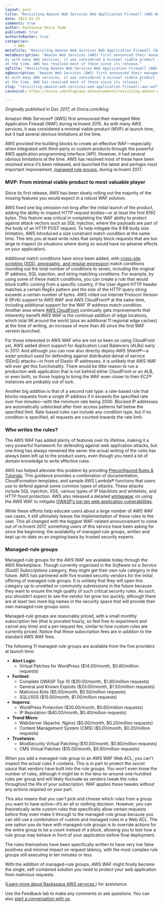 ```yaml
---
layout: post
title: "Revisiting Amazon Web Services Web Application Firewall (AWS WAF)"
date: 2021-01-25
comments: true
author: Rackspace Onica Team
published: true
authorIsRacker: true
categories:
    - AWS
metaTitle: "Revisiting Amazon Web Services Web Application Firewall (AWS WAF)"
metaDescription: "Amazon Web Services (AWS) first announced their managed Web Application Firewall(WAF) during re:Invent 2015.
As with many AWS services, it was considered a minimal viable product (MVP) at launch time, but it had several obvious limitations
at the time. AWS has resolved most of these since its release."
ogTitle: "Revisiting Amazon Web Services Web Application Firewall (AWS WAF)"
ogDescription: "Amazon Web Services (AWS) first announced their managed Web Application Firewall(WAF) during re:Invent 2015.
As with many AWS services, it was considered a minimal viable product (MVP) at launch time, but it had several obvious limitations
at the time. AWS has resolved most of these since its release."
slug: "revisiting-amazon-web-services-web-application-firewall-aws-waf"
canonical: https://onica.com/blog/aws-announcements/revisiting-amazon-web-services-web-application-firewall-aws-waf/

---
```


*Originally published in Dec 2017, at Onica.com/blog*

Amazon Web Services&reg; (AWS) first announced their managed Web Application Firewall (WAF) during re:Invent 2015.
As with many AWS services, it was considered a minimal viable product (MVP) at launch time, but it had several obvious
limitations at the time.

<!--more-->

AWS provided the building blocks to create an effective WAF&mdash;especially when integrated with third-party or custom
products through the powerful AWS application programming interface (API). However, it had several obvious limitations
at the time. AWS has resolved most of these have been resolved since it’s been released, and launched the latest and perhaps
most important improvement,
[managed rule groups](https://aws.amazon.com/es/about-aws/whats-new/2017/11/ready-to-use-managed-rules-now-available-on-aws-waf/),
during re:Invent 2017.


### MVP: From minimal viable product to most valuable player

Since its first release, AWS has been slowly rolling out the majority of the missing features you would expect in a robust
WAF solution.

AWS fixed one big omission not long after the initial launch of the product, adding the ability to inspect HTTP request
bodies&mdash;or at least the first 8192 bytes. This feature was critical in completing the WAF ability to protect against
attack vectors such as SQL injection, where the payloads are part of the body of an HTTP POST request. To help mitigate the
8 KB body size limitation, AWS introduced a size constraint match condition at the same time. This lets you at least write
rules that simply block requests that are too large to inspect (in situations where doing so would have no adverse effects
on your application).

Additional match conditions have since been added, with [cross-site scripting (XSS), geographic, and regular expression](https://docs.aws.amazon.com/waf/latest/developerguide/what-is-aws-waf.html) match conditions rounding out the total number
of conditions to seven, including the original IP address, SQL injection, and string matching conditions. For example, by
using some of these match conditions, you can create a rule that would block traffic coming from a specific country, if the
User-Agent HTTP header matches a certain RegEx pattern and the size of the HTTP query string exceeds a certain number of bytes.
AWS rolled out Internet Protocol Version 6 (IPv6) support to AWS WAF and AWS CloudFront® at the same time, including additional
support for the WAF IP address match condition. Another area where
[AWS CloudFront](https://docs.aws.amazon.com/waf/latest/developerguide/what-is-aws-waf.html) continually gets improvements that
inherently benefit AWS WAF is the continual addition of edge locations, which total 96 around the world (plus an additional 11
regional edge caches) at the time of writing, an increase of more than 40 since the first WAF version launched.

For those interested in AWS WAF who are not so keen on using CloudFront yet, AWS added direct support for Application Load Balancers
(ALBs) early in 2017. And although you can now also directly deploy AWS Shield&reg;&mdash;a sister product used for defending against
distributed denial of service (DDoS) attacks&mdash;in front of Elastic IP addresses, it is unlikely that AWS WAF will ever get this
functionality. There would be little reason to run a production web application that is not behind either CloudFront or an ALB, or even
both, so those hoping to bring the WAF even closer to their EC2&reg; instances are probably out of luck.

Another big addition is that of a second rule type: a rate-based rule that blocks requests from a single IP address if it exceeds the
specified rate over five minutes&mdash;with the minimum rate being 2000. Blocked IP addresses are automatically unblocked after their
access patterns fall below the specified limit. Rate-based rules can include any condition type, but if no condition is specified,
all requests are counted towards the rate limit.

### Who writes the rules?

The AWS WAF has added plenty of features over its lifetime, making it a very powerful framework for defending against
web application attacks, but one thing has always remained the same: the actual writing of the rules has always been
left up to the product users, even though you need a lot of domain knowledge to write effective rules.

AWS has helped alleviate this problem by providing [Preconfigured Rules & Tutorials](https://aws.amazon.com/waf/preconfiguredrules/).
This guidance provides a combination of documentation, CloudFormation templates, and sample AWS Lambda&reg; functions that users use
to defend against some common types of attacks. These attacks include SQL injection, XSS, various types of IP blacklists and whitelists,
and HTTP flood protection. AWS also released a detailed [whitepaper](https://d0.awsstatic.com/whitepapers/Security/aws-waf-owasp.pdf)
on using the AWS WAF to mitigate [OWASP’s top ten web application vulnerabilities](https://owasp.org/www-project-top-ten/).

While these efforts help educate users about a large number of AWS WAF use cases, it still ultimately leaves the implementation of
these rules to the user.  This all changed with the biggest WAF-related announcement to come out of re:Invent 2017, something users
of this service have been asking for since the beginning: the availability of managed rule groups, written and kept up-to-date on
an ongoing basis by trusted security experts.

### Managed-rule groups

Managed-rule groups for the AWS WAF are available today through the AWS Marketplace. Though currently organized in the
*Software as a Service (SaaS) Subscriptions* category, they might get their own *rule* category in the future.  AWS has
partnered with five trusted security vendors for the initial offering of managed-rule groups.  It is unlikely that they
will open this category up to unvetted or community submissions in the future because they want to ensure the high quality
of such critical security rules. As such, you shouldn’t expect to see the vendor list grow too quickly, although there are
at least two more big names in the security space that will provide their own managed-rule groups soon.

Managed-rule groups are reasonably priced, with a small monthly subscription fee (that is prorated hourly, so feel free to
experiment and cancel any time) and a per-request fee, similar to how custom rules are currently priced.  Notice that these
subscription fees are in addition to the standard AWS WAF fees.

The following 11 managed-rule groups are available from the five providers at launch time:

- **Alert Logic**:
   - Virtual Patches for WordPress ($14.00/month, $0.60/million requests)
- **Fortinet**:
   - Complete OWASP Top 10 ($30.00/month, $1.80/million requests)
   - General and Known Exploits ($20.00/month, $1.50/million requests)
   - Malicious Bots ($5.00/month, $0.50/million requests)
   - SQLi/XSS ($15.00/month, $1.00/million requests)
- **Imperva**:
   - WordPress Protection ($30.00/month, $0.60/million requests)
   - IP Reputation ($40.00/month, $0.40/million requests)
- **Trend Micro**:
   - WebServer (Apache, Nginx) ($5.00/month, $0.20/million requests)
   - Content Management System (CMS) ($5.00/month, $0.20/million requests)
- **Trustwave.**
   - ModSecurity Virtual Patching ($10.00/month, $0.80/million requests)
   - CMS Virtual Patches ($15.00/month, $0.90/million requests)

When you add a managed-rule group to an AWS WAF Web ACL, you can't inspect the actual rules it contains. This is
in part to protect the *secret sauce* that vendors have built into the rule groups. You won’t even know the number
of rules, although it might be in the tens-to-around-one-hundred rules per group and will likely fluctuate as vendors
tweak the rules throughout the life of your subscription. WAF applies these tweaks without any actions required on
your part.

This also means that you can't pick and choose which rules from a group you want to have active&mdash;it’s an all or
nothing decision. However, you can theoretically write custom rules that specifically allow certain requests before
they even make it through to the managed-rule group because you can still use a combination of custom and managed
rules in a Web ACL. The one option you do have with managed-rule groups is to override actions for the entire group
to be a count instead of a block, allowing you to test how a rule group may behave in front of your application before
final deployment.

The rules themselves have been specifically written to have very low false positives and minimal impact on request
latency, with the most complex rule groups still executing in ten minutes or less.

With the addition of managed-rule groups, AWS WAF might finally become the single, self-contained solution you need
to protect your web application from malicious requests.  

(<a class="cta blue" id="cta" href="https://www.rackspace.com/cloud/aws">Learn more about Rackspace AWS services.</a>) for assistance.

Use the Feedback tab to make any comments or ask questions. You can also [start a conversation with us](https://www.rackspace.com/contact).
